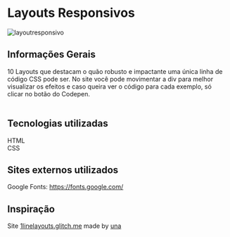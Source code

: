 # Layouts Responsivos


![layoutresponsivo](https://user-images.githubusercontent.com/65976843/120073762-18ceac80-c070-11eb-986a-d3f07cea48db.PNG)

## Informações Gerais
10 Layouts que destacam o quão robusto e impactante uma única linha de código CSS pode ser. No site você pode movimentar a div para melhor visualizar os efeitos e caso queira ver o código para cada exemplo, só clicar no botão do Codepen.
<br>
<br>
<!-- ![lighthouse](https://user-images.githubusercontent.com/65976843/120073636-947c2980-c06f-11eb-999e-b71a008bb64d.PNG)

Relatório Light House
:
https://lighthouse-dot-webdotdevsite.appspot.com//lh/html?url=https%3A%2F%2Fcarolas1.github.io%2Fresponsive-layout-css%2F -->

## Tecnologias utilizadas
HTML <br>
CSS <br>

## Sites externos utilizados
Google Fonts:
https://fonts.google.com/

## Inspiração
Site <a href="https://1linelayouts.glitch.me/" target="_blank">1linelayouts.glitch.me</a> made by <a href="https://una.im/" target="_blank">una</a>
